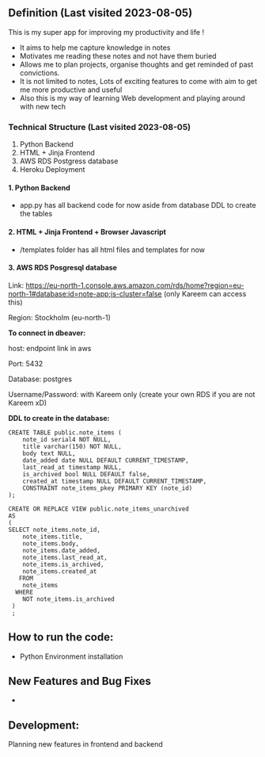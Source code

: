 ## Definition (Last visited 2023-08-05)

This is my super app for improving my productivity and life !

* It aims to help me capture knowledge in notes
* Motivates me reading these notes and not have them buried
* Allows me to plan projects, organise thoughts and get reminded of past convictions.
* It is not limited to notes, Lots of exciting features to come with aim to get me more productive and useful
* Also this is my way of learning Web development and playing around with new tech



### Technical Structure (Last visited 2023-08-05)

1. Python Backend
2. HTML + Jinja Frontend
3. AWS RDS Postgress database
4. Heroku Deployment


#### 1. Python Backend

* app.py has all backend code for now aside from database DDL to create the tables

#### 2. HTML + Jinja Frontend + Browser Javascript

* /templates folder has all html files and templates for now

#### 3. AWS RDS Posgresql database

Link: https://eu-north-1.console.aws.amazon.com/rds/home?region=eu-north-1#database:id=note-app;is-cluster=false (only Kareem can access this)

Region: Stockholm (eu-north-1)

**To connect in dbeaver:**

host: endpoint link in aws

Port: 5432

Database: postgres

Username/Password: with Kareem only (create your own RDS if you are not Kareem xD)


**DDL to create in the database:**

```
CREATE TABLE public.note_items (
	note_id serial4 NOT NULL,
	title varchar(150) NOT NULL,
	body text NULL,
	date_added date NULL DEFAULT CURRENT_TIMESTAMP,
	last_read_at timestamp NULL,
	is_archived bool NULL DEFAULT false,
	created_at timestamp NULL DEFAULT CURRENT_TIMESTAMP,
	CONSTRAINT note_items_pkey PRIMARY KEY (note_id)
);

CREATE OR REPLACE VIEW public.note_items_unarchived
AS 
(
SELECT note_items.note_id,
    note_items.title,
    note_items.body,
    note_items.date_added,
    note_items.last_read_at,
    note_items.is_archived,
    note_items.created_at
   FROM 
   	note_items
  WHERE 
  	NOT note_items.is_archived
 )
 ;
```


## How to run the code:
* Python Environment installation

## New Features and Bug Fixes
* 

## Development:

Planning new features in frontend and backend
